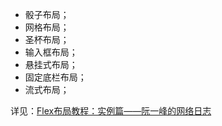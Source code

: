 - 骰子布局；
- 网格布局；
- 圣杯布局；
- 输入框布局；
- 悬挂式布局；
- 固定底栏布局；
- 流式布局；

详见：[Flex布局教程：实例篇——阮一峰的网络日志](http://www.ruanyifeng.com/blog/2015/07/flex-examples.html)
